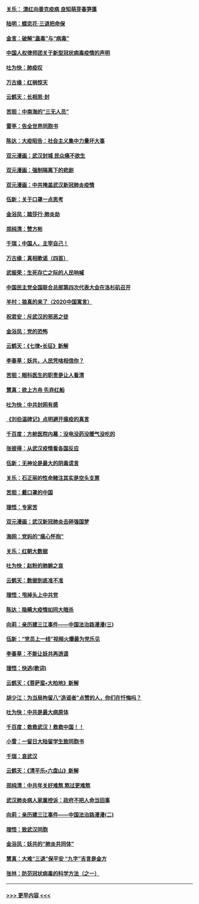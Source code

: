 #### [关乐： 漂红向善克疫病 良知萌芽春笋蓬](../pages/nsc993/n11865710.md?t=02140031) 
#### [陆明：蝶恋花‧三退把命保](../pages/nsc993/n11865673.md?t=02140031) 
#### [金言：破解“蛊毒”与“病毒”](../pages/nsc993/n11864103.md?t=02140031) 
#### [中国人权律师团关于新型冠状病毒疫情的声明](../pages/nsc993/n11864249.md?t=02140031) 
#### [吐为快：肺疫叹](../pages/nsc993/n11864027.md?t=02140031) 
#### [万古缘：红祸惊天](../pages/nsc993/n11864079.md?t=02140031) 
#### [云鹤天：长相思‧封](../pages/nsc993/n11864006.md?t=02140031) 
#### [苦胆：中南海的“三无人员”](../pages/nsc993/n11862997.md?t=02140031) 
#### [雷亭：告全世界同胞书](../pages/nsc993/n11862572.md?t=02140031) 
#### [陈达：大疫昭告：社会主义集中力量坏大事](../pages/nsc993/n11859419.md?t=02140031) 
#### [双元漫画：武汉封城 民众痛不欲生](../pages/nsc993/n11859287.md?t=02140031) 
#### [双元漫画：强制隔离下的悲剧](../pages/nsc993/n11859244.md?t=02140031) 
#### [双元漫画：中共掩盖武汉新冠肺炎疫情](../pages/nsc993/n11858249.md?t=02140031) 
#### [伍新：关于口罩一点思考](../pages/nsc993/n11859195.md?t=02140031) 
#### [金浴凤：踏莎行‧肺炎劫](../pages/nsc993/n11858227.md?t=02140031) 
#### [郑纯清：赞方彬](../pages/nsc993/n11856803.md?t=02140031) 
#### [千瑞；中国人，主宰自己！](../pages/nsc993/n11856793.md?t=02140031) 
#### [万古缘：真相歌谣（四首）](../pages/nsc993/n11856263.md?t=02140031) 
#### [武振荣：生死存亡之际的人民呐喊](../pages/nsc993/n11856256.md?t=02140031) 
#### [中国民主党全国联合总部第四次代表大会在洛杉矶召开](../pages/nsc993/n11856344.md?t=02140031) 
#### [羊村：狼真的来了（2020中国寓言）](../pages/nsc993/n11856229.md?t=02140031) 
#### [祝君安：斥武汉的邪恶之徒](../pages/nsc993/n11855861.md?t=02140031) 
#### [金浴凤：党的恐怖](../pages/nsc993/n11855849.md?t=02140031) 
#### [云鹤天：《七律▪长征》新解](../pages/nsc993/n11855479.md?t=02140031) 
#### [李春草：妖共，人民凭啥相信你？](../pages/nsc993/n11855196.md?t=02140031) 
#### [苦胆：眼科医生的职责是让人看清](../pages/nsc993/n11853840.md?t=02140031) 
#### [慧真：欲上方舟 先弃红船](../pages/nsc993/n11853483.md?t=02140031) 
#### [吐为快：中共封网有感](../pages/nsc993/n11852575.md?t=02140031) 
#### [《刘伯温碑记》点明避开瘟疫的真言](../pages/nsc993/n11852128.md?t=02140031) 
#### [千百度：方舱医院内幕：没电没药没暖气没吃的](../pages/nsc993/n11850211.md?t=02140031) 
#### [张彼得：从武汉疫情看各国反应](../pages/nsc993/n11850102.md?t=02140031) 
#### [伍新：无神论是最大的阴毒谎言](../pages/nsc993/n11846129.md?t=02140031) 
#### [关乐：石正丽的性命赌注其实是空头支票](../pages/nsc993/n11846109.md?t=02140031) 
#### [苦胆：戴口罩的中国](../pages/nsc993/n11845576.md?t=02140031) 
#### [理悟：专家苦](../pages/nsc993/n11845564.md?t=02140031) 
#### [双元漫画：武汉新冠肺炎击碎强国梦](../pages/nsc993/n11843320.md?t=02140031) 
#### [海网：党妈的“瘟心怀抱”](../pages/nsc993/n11840740.md?t=02140031) 
#### [关乐：红朝大数据](../pages/nsc993/n11840675.md?t=02140031) 
#### [吐为快：赵粉的肺腑之哀](../pages/nsc993/n11840618.md?t=02140031) 
#### [云鹤天：数据到底准不准](../pages/nsc993/n11840325.md?t=02140031) 
#### [理悟：甩掉头上中共党](../pages/nsc993/n11838826.md?t=02140031) 
#### [陈达：隐瞒大疫情如同大暗杀](../pages/nsc993/n11838771.md?t=02140031) 
#### [向莉：亲历建三江事件——中国法治路漫漫(三)](../pages/nsc993/n11831825.md?t=02140031) 
#### [伍新：“党员上一线”视频火爆最为党乐见](../pages/nsc993/n11838200.md?t=02140031) 
#### [李春草：不能让妖共再逍遥](../pages/nsc993/n11838102.md?t=02140031) 
#### [理悟：快逃(歌词)](../pages/nsc993/n11838083.md?t=02140031) 
#### [云鹤天：《菩萨蛮▪大柏地》新解](../pages/nsc993/n11838059.md?t=02140031) 
#### [胡少江：为当局拘留八“造谣者”点赞的人，你们在忏悔吗？](../pages/nsc993/n11836801.md?t=02140031) 
#### [吐为快：中共是最大病原体](../pages/nsc993/n11836748.md?t=02140031) 
#### [千百度：救救武汉！救救中国！！](../pages/nsc993/n11836145.md?t=02140031) 
#### [小雪：一留日大陆留学生致同胞书](../pages/nsc993/n11834624.md?t=02140031) 
#### [千瑞：哀武汉](../pages/nsc993/n11833647.md?t=02140031) 
#### [云鹤天：《清平乐▪六盘山》新解](../pages/nsc993/n11833611.md?t=02140031) 
#### [郑纯清：中共年关好难熬 熬过更难熬](../pages/nsc993/n11833489.md?t=02140031) 
#### [武汉肺炎病人家属控诉：政府不把人命当回事](../pages/nsc993/n11833205.md?t=02140031) 
#### [向莉：亲历建三江事件——中国法治路漫漫(二)](../pages/nsc993/n11829102.md?t=02140031) 
#### [理悟：致武汉同胞](../pages/nsc993/n11831522.md?t=02140031) 
#### [金浴凤：妖共的“肺炎共同体”](../pages/nsc993/n11829448.md?t=02140031) 
#### [慧真：大难“三退”保平安 “九字”吉言是金方](../pages/nsc993/n11829501.md?t=02140031) 
#### [张林：防范冠状病毒的科学方法（之一）](../pages/nsc993/n11828618.md?t=02140031) 

----
#### [ >>> 更早内容 <<< ](../indexes/nsc993-earlier.md)
